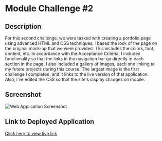 # Module Challenge #2

## Description

For this second challenge, we were tasked with creating a portfolio page using advanced HTML and CSS techniques. I based the look of the page on the original mock-up that we were provided. This includes the colors, font, content, etc. In accordance with the Acceptance Criteria, I included functionality so that the links in the navigation bar go directly to each section in the page. I also included a gallery of images, each one linking to my future projects during this course. The largest image is the first challenge I completed, and it links to the live version of that application. Also, I've edited the CSS so that the site's display changes on mobile.

## Screenshot

![Web Application Screenshot](https://github.com/lowerym/module-challenge-1/assets/146456080/2c3a075b-3fe1-46a2-95c0-5e6ff5f01bd1)

## Link to Deployed Application

[Click here to view live link](https://lowerym.github.io/module-challenge-1/)

